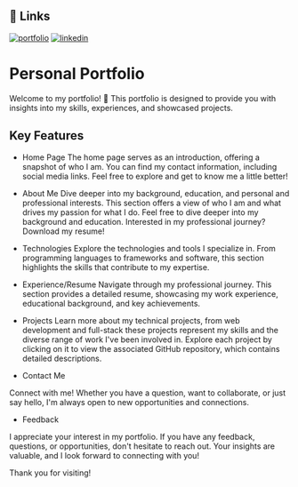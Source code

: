 
## 🔗 Links
[![portfolio](https://img.shields.io/badge/my_portfolio-000?style=for-the-badge&logo=ko-fi&logoColor=white)](https://beckyxie-portfolio.netlify.app/)
[![linkedin](https://img.shields.io/badge/linkedin-0A66C2?style=for-the-badge&logo=linkedin&logoColor=white)](https://www.linkedin.com/in/becky-xie/)


# Personal Portfolio

Welcome to my portfolio! 👋 This portfolio is designed to provide you with insights into my skills, experiences, and showcased projects.



## Key Features



- Home Page
The home page serves as an introduction, offering a snapshot of who I am. You can find my contact information, including social media links. Feel free to explore and get to know me a little better!

- About Me
Dive deeper into my background, education, and personal and professional interests. This section offers a view of who I am and what drives my passion for what I do. Feel free to dive deeper into my background and education. Interested in my professional journey? Download my resume!

- Technologies
Explore the technologies and tools I specialize in. From programming languages to frameworks and software, this section highlights the skills that contribute to my expertise.

- Experience/Resume
Navigate through my professional journey. This section provides a detailed resume, showcasing my work experience, educational background, and key achievements.

- Projects
Learn more about my technical projects, from web development and full-stack these projects represent my skills and the diverse range of work I've been involved in. Explore each project by clicking on it to view the associated GitHub repository, which contains detailed descriptions.

- Contact Me

Connect with me! Whether you have a question, want to collaborate, or just say hello, I'm always open to new opportunities and connections.

- Feedback

I appreciate your interest in my portfolio. If you have any feedback, questions, or opportunities, don't hesitate to reach out. Your insights are valuable, and I look forward to connecting with you!

Thank you for visiting!

